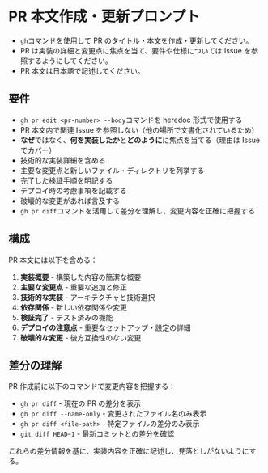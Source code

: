 # PR 本文作成・更新プロンプト

- `gh`コマンドを使用して PR のタイトル・本文を作成・更新してください。
- PR は実装の詳細と変更点に焦点を当て、要件や仕様については Issue を参照するようにしてください。
- PR 本文は日本語で記述してください。

## 要件

- `gh pr edit <pr-number> --body`コマンドを heredoc 形式で使用する
- PR 本文内で関連 Issue を参照しない（他の場所で文書化されているため）
- **なぜ**ではなく、**何を実装したか**と**どのように**に焦点を当てる（理由は Issue でカバー）
- 技術的な実装詳細を含める
- 主要な変更点と新しいファイル・ディレクトリを列挙する
- 完了した検証手順を明記する
- デプロイ時の考慮事項を記載する
- 破壊的な変更があれば言及する
- `gh pr diff`コマンドを活用して差分を理解し、変更内容を正確に把握する

## 構成

PR 本文には以下を含める：

1. **実装概要** - 構築した内容の簡潔な概要
2. **主要な変更点** - 重要な追加と修正
3. **技術的な実装** - アーキテクチャと技術選択
4. **依存関係** - 新しい依存関係や変更
5. **検証完了** - テスト済みの機能
6. **デプロイの注意点** - 重要なセットアップ・設定の詳細
7. **破壊的な変更** - 後方互換性のない変更

## 差分の理解

PR 作成前に以下のコマンドで変更内容を把握する：

- `gh pr diff` - 現在の PR の差分を表示
- `gh pr diff --name-only` - 変更されたファイル名のみ表示
- `gh pr diff <file-path>` - 特定ファイルの差分のみ表示
- `git diff HEAD~1` - 最新コミットとの差分を確認

これらの差分情報を基に、実装内容を正確に記述し、見落としがないようにする。

